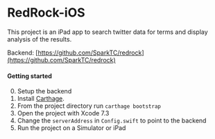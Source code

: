 # RedRock-iOS

This project is an iPad app to search twitter data for terms and display analysis of the results.

Backend: [https://github.com/SparkTC/redrock](https://github.com/SparkTC/redrock)

#### Getting started

0. Setup the backend
1. Install [Carthage](https://github.com/Carthage/Carthage).
2. From the project directory run `carthage bootstrap`
3. Open the project with Xcode 7.3
4. Change the `serverAddress` in `Config.swift` to point to the backend
5. Run the project on a Simulator or iPad

